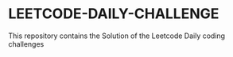 # LEETCODE-DAILY-CHALLENGE
This repository contains the Solution of the Leetcode Daily coding challenges
